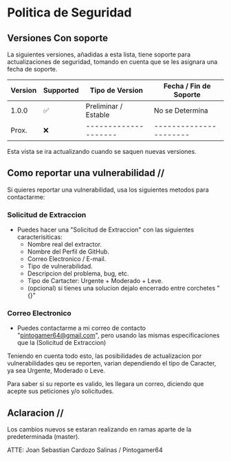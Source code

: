 # Politica de Seguridad

## Versiones Con soporte

La siguientes versiones, añadidas a esta lista, tiene soporte para actualizaciones de seguridad, tomando en cuenta que se les asignara una fecha de soporte.

| Version |     Supported      |   Tipo de Version    | Fecha / Fin de Soporte |
| ------- | ------------------ | -------------------- | ---------------------- |
|  1.0.0  | :white_check_mark: | Preliminar / Estable |    No se Determina     |
|  Prox.  |         :x:        | -------------------- | ---------------------- |

Esta vista se ira actualizando cuando se saquen nuevas versiones.

## Como reportar una vulnerabilidad //

Si quieres reportar una vulnerabilidad, usa los siguientes metodos para contactarme:
### Solicitud de Extraccion
- Puedes hacer una "Solicitud de Extraccion" con las siguientes caracterisiticas:
  - Nombre real del extractor.
  - Nombre del Perfil de GitHub.
  - Correo Electronico / E-mail.
  - Tipo de vulnerabilidad.
  - Descripcion del problema, bug, etc.
  - Tipo de Cartacter: Urgente + Moderado + Leve.
  - (opcional) si tienes una solucion dejalo encerrado entre corchetes "{}"

### Correo Electronico
- Puedes contactarme a mi correo de contacto "pintogamer64@gmail.com", pero usando las mismas especificaciones que la (Solicitud de Extraccion)

Teniendo en cuenta todo esto, las posibilidades de actualizacion por vulnerabilidades qeu se reporten, varian dependiendo el tipo de Caracter, ya sea Urgente, Moderado o Leve.

Para saber si su reporte es valido, les llegara un correo, diciendo que acepte sus peticiones y/o solicitudes.

## Aclaracion //

Los cambios nuevos se estaran realizando en ramas aparte de la predeterminada (master).

ATTE: Joan Sebastian Cardozo Salinas / Pintogamer64

